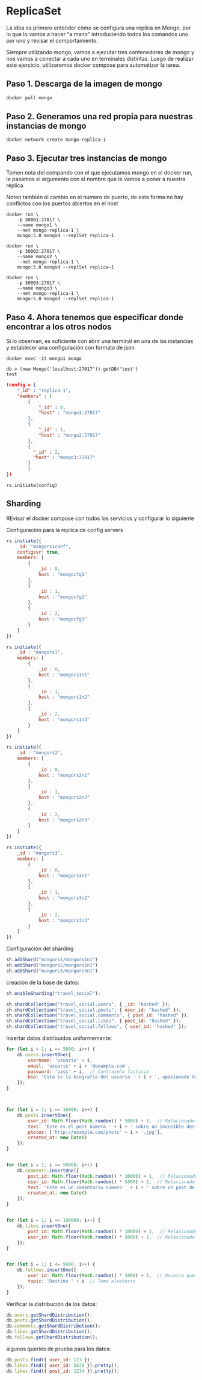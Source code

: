 # ReplicaSet

La idea es primero entender cómo se configura una replica en Mongo, por lo que lo vamos a hacer "a mano" introduciendo todos los comandos uno por uno y revisar el comportamiento.

Siempre utilizando mongo, vamos a ejecutar tres contenedores de mongo y nos vamos a conectar a cada uno en terminales distintas. Luego de realizar este ejercicio, utilizaremos docker compose para automatizar la tarea.

## Paso 1. Descarga de la imagen de mongo

``` bash
docker pull mongo
```

## Paso 2. Generamos una red propia para nuestras instancias de mongo

```
docker network create mongo-replica-1
```

## Paso 3. Ejecutar tres instancias de mongo

Tomen nota del compando con el que ejecutamos mongo en el docker run, le pasamos el argumento con el nombre que le vamos a poner a nuestra réplica.

Noten también el cambio en el número de puerto, de esta forma no hay conflictos con los puertos abiertos en el host

```
docker run \
    -p 30001:27017 \
    --name mongo1 \
    --net mongo-replica-1 \
    mongo:5.0 mongod --replSet replica-1
```

```
docker run \
    -p 30002:27017 \
    --name mongo2 \
    --net mongo-replica-1 \
    mongo:5.0 mongod --replSet replica-1
```

```
docker run \
    -p 30003:27017 \
    --name mongo3 \
    --net mongo-replica-1 \
    mongo:5.0 mongod --replSet replica-1
```

## Paso 4. Ahora tenemos que especificar donde encontrar a los otros nodos
Si lo observan, es suficiente con abrir una terminal en una de las instancias y establecer una configuración con formato de json

```
docker exec -it mongo1 mongo
```
```
db = (new Mongo('localhost:27017')).getDB('test')
test
```


``` json
(config = { 
    "_id" : "replica-1",
    "members" : [
        {
            "_id" : 0,
            "host" : "mongo1:27017"
        },
        {
            "_id" : 1,
            "host" : "mongo2:27017"
        },
        {
          "_id" : 2,
          "host" : "mongo3:27017"
        }
        ]
})
```

```
rs.initiate(config)
```


## Sharding

REvisar el docker compose con todos los servicios y configurar lo siguiente

Configuración para la replica de config servers
``` js
rs.initiate({
    _id: "mongors1conf", 
    configsvr: true, 
    members: [
        { 
            _id : 0, 
            host : "mongocfg1" 
        },
        { 
            _id : 1, 
            host : "mongocfg2" 
        }, 
        { 
            _id : 2, 
            host : "mongocfg3" 
        }
    ]
})
```

``` js
rs.initiate({
    _id : "mongors1", 
    members: [
        { 
            _id : 0, 
            host : "mongors1n1" 
        },
        { 
            _id : 1, 
            host : "mongors1n2" 
        },
        { 
            _id : 2, 
            host : "mongors1n3" 
        }
    ]
})
```

``` js
rs.initiate({
    _id : "mongors2", 
    members: [
        { 
            _id : 0, 
            host : "mongors2n1" 
        },
        { 
            _id : 1, 
            host : "mongors2n2" 
        },
        { 
            _id : 2, 
            host : "mongors2n3" 
        }
    ]
})
```

``` js
rs.initiate({
    _id : "mongors3", 
    members: [
        { 
            _id : 0, 
            host : "mongors3n1" 
        },
        { 
            _id : 1, 
            host : "mongors3n2" 
        },
        { 
            _id : 2, 
            host : "mongors3n3" 
        }
    ]
})
```




Configuración del sharding

``` js
sh.addShard("mongors1/mongors1n1")
sh.addShard("mongors2/mongors2n1")
sh.addShard("mongors3/mongors3n1")
```

creacion de la base de datos:

``` js
sh.enableSharding("travel_social");

sh.shardCollection("travel_social.users", { _id: "hashed" });
sh.shardCollection("travel_social.posts", { user_id: "hashed" });
sh.shardCollection("travel_social.comments", { post_id: "hashed" });
sh.shardCollection("travel_social.likes", { post_id: "hashed" });
sh.shardCollection("travel_social.follows", { user_id: "hashed" });
```



Insertar datos distribuidos uniformemente:

``` js
for (let i = 1; i <= 5000; i++) {
    db.users.insertOne({
        username: 'usuario' + i,
        email: 'usuario' + i + '@example.com',
        password: 'pass' + i,  // Contraseña ficticia
        bio: 'Esta es la biografía del usuario ' + i + ', apasionado de los viajes y aventuras por todo el mundo.'
    });
}



for (let i = 1; i <= 10000; i++) {
    db.posts.insertOne({
        user_id: Math.floor(Math.random() * 5000) + 1,  // Relacionado con un usuario aleatorio
        text: 'Este es el post número ' + i + ' sobre un increíble destino de viaje.',
        photos: ['http://example.com/photo' + i + '.jpg'],
        created_at: new Date()
    });
}


for (let i = 1; i <= 50000; i++) {
    db.comments.insertOne({
        post_id: Math.floor(Math.random() * 10000) + 1,  // Relacionado con un post aleatorio
        user_id: Math.floor(Math.random() * 5000) + 1,  // Relacionado con un usuario aleatorio
        text: 'Este es un comentario número ' + i + ' sobre un post de viajes.',
        created_at: new Date()
    });
}


for (let i = 1; i <= 100000; i++) {
    db.likes.insertOne({
        post_id: Math.floor(Math.random() * 10000) + 1,  // Relacionado con un post aleatorio
        user_id: Math.floor(Math.random() * 5000) + 1,  // Relacionado con un usuario aleatorio
    });
}


for (let i = 1; i <= 5000; i++) {
    db.follows.insertOne({
        user_id: Math.floor(Math.random() * 5000) + 1,  // Usuario que sigue
        topic: 'Destino ' + i  // Tema aleatorio
    });
}
```

Verificar la distribución de los datos:

``` js
db.users.getShardDistribution();
db.posts.getShardDistribution();
db.comments.getShardDistribution();
db.likes.getShardDistribution();
db.follows.getShardDistribution();
```


algunos queries de prueba para los datos:

``` js
db.posts.find({ user_id: 123 });
db.likes.find({ user_id: 5678 }).pretty();
db.likes.find({ post_id: 1234 }).pretty();
```
